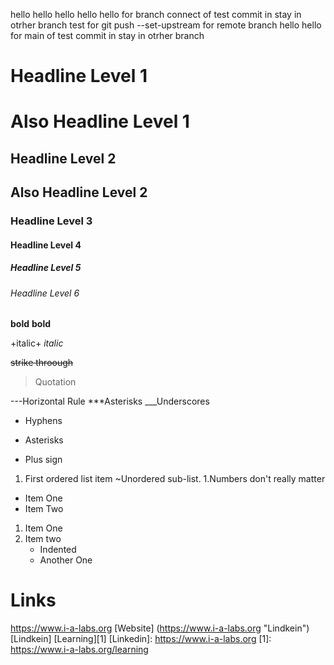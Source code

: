 hello
hello hello
hello hello for branch connect  of test commit in stay in otrher branch
test for git push --set-upstream for remote branch
hello hello for main of test commit in stay in otrher branch

# Headline Level 1
Also Headline Level 1
=====================


## Headline Level 2 
Also Headline Level 2
--------------------

### Headline Level 3
#### Headline Level 4
##### Headline Level 5
###### Headline Level 6 

**bold**
__bold__

+italic+
_italic_

~~strike throough~~
>Quotation

---Horizontal Rule
***Asterisks
___Underscores

- Hyphens
* Asterisks
+ Plus sign

1. First ordered list item
  ~Unordered sub-list.
1.Numbers don't really matter

- Item One
- Item Two

1.  Item One
1.  Item two
    - Indented
    - Another One


# Links #
https://www.i-a-labs.org
[Website] (https://www.i-a-labs.org "Lindkein")
[Lindkein]
[Learning][1]
[Linkedin]: https://www.i-a-labs.org
[1]: https://www.i-a-labs.org/learning


